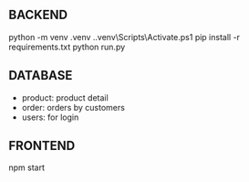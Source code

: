 
## BACKEND
python -m venv .venv
.\.venv\Scripts\Activate.ps1
pip install -r requirements.txt
python run.py

## DATABASE
- product: product detail
- order: orders by customers
- users: for login

## FRONTEND
npm start
